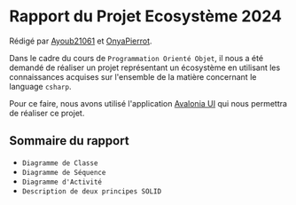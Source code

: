 # Rapport du Projet Ecosystème 2024

Rédigé par [Ayoub21061](https://github.com/Ayoub21061) et [OnyaPierrot](https://github.com/OnyaPierrot).

Dans le cadre du cours de `Programmation Orienté Objet`, il nous a été demandé de réaliser un projet représentant un écosystème en utilisant les connaissances acquises sur l'ensemble de la matière concernant le language `csharp`.

Pour ce faire, nous avons utilisé l'application [Avalonia UI](https://avaloniaui.net/) qui nous permettra de réaliser ce projet.

## Sommaire du rapport 

- `Diagramme de Classe`
- `Diagramme de Séquence` 
- `Diagramme d'Activité`
- `Description de deux principes SOLID`


